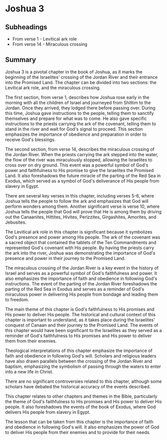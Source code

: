 # Joshua 3

## Subheadings

* From verse 1 - Levitical ark role
* From verse 14 - Miraculous crossing

## Summary

Joshua 3 is a pivotal chapter in the book of Joshua, as it marks the beginning of the Israelites' crossing of the Jordan River and their entrance into the Promised Land. The chapter can be divided into two sections: the Levitical ark role, and the miraculous crossing.

The first section, from verse 1, describes how Joshua rose early in the morning with all the children of Israel and journeyed from Shittim to the Jordan. Once they arrived, they lodged there before passing over. During this time, Joshua gave instructions to the people, telling them to sanctify themselves and prepare for what was to come. He also gave specific instructions to the priests carrying the ark of the covenant, telling them to stand in the river and wait for God's signal to proceed. This section emphasizes the importance of obedience and preparation in order to receive God's blessings.

The second section, from verse 14, describes the miraculous crossing of the Jordan River. When the priests carrying the ark stepped into the water, the flow of the river was miraculously stopped, allowing the Israelites to cross over on dry ground. This event was a powerful symbol of God's power and faithfulness to His promise to give the Israelites the Promised Land. It also foreshadows the future miracle of the parting of the Red Sea in Exodus, which served as a symbol of God's deliverance of His people from slavery in Egypt.

There are several key verses in this chapter, including verses 5-6, where Joshua tells the people to follow the ark and emphasizes that God will perform wonders among them. Another significant verse is verse 10, where Joshua tells the people that God will prove that He is among them by driving out the Canaanites, Hittites, Hivites, Perizzites, Girgashites, Amorites, and Jebusites.

The Levitical ark role in this chapter is significant because it symbolizes God's presence and power among His people. The ark of the covenant was a sacred object that contained the tablets of the Ten Commandments and represented God's covenant with His people. By having the priests carry the ark into the river, Joshua was demonstrating the importance of God's presence and power in their journey to the Promised Land.

The miraculous crossing of the Jordan River is a key event in the history of Israel and serves as a powerful symbol of God's faithfulness and power. It also emphasizes the importance of faith and obedience in following God's instructions. The event of the parting of the Jordan River foreshadows the parting of the Red Sea in Exodus and serves as a reminder of God's miraculous power in delivering His people from bondage and leading them to freedom.

The main theme of this chapter is God's faithfulness to His promises and His power to deliver His people. The historical and cultural context of this chapter is important to understand, as it takes place during the Israelites' conquest of Canaan and their journey to the Promised Land. The events of this chapter would have been significant to the Israelites as they served as a reminder of God's faithfulness to His promises and His power to deliver them from their enemies.

Theological interpretations of this chapter emphasize the importance of faith and obedience in following God's will. Scholars and religious leaders have also drawn parallels between the crossing of the Jordan River and baptism, emphasizing the symbolism of passing through the waters to enter into a new life in Christ.

There are no significant controversies related to this chapter, although some scholars have debated the historical accuracy of the events described.

This chapter relates to other chapters and themes in the Bible, particularly the theme of God's faithfulness to His promises and His power to deliver His people. It also foreshadows the events of the book of Exodus, where God delivers His people from slavery in Egypt.

The lesson that can be taken from this chapter is the importance of faith and obedience in following God's will. It also emphasizes the power of God to deliver His people from their enemies and to provide for their needs.